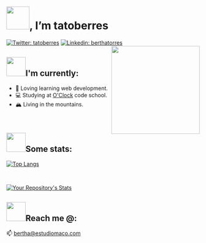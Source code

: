 # <img src="https://media.giphy.com/media/3ohs4f2bZ4jSd2q5tS/giphy.gif" width="60">,  I’m tatoberres
[![Twitter: tatoberres](https://img.shields.io/twitter/url?label=Follow%3A%20tatoberres&logoColor=darkgoldenrod&style=social&url=https%3A%2F%2Ftwitter.com%2Ftatoberres)](https://twitter.com/tatoberres)
[![Linkedin: berthatorres](https://img.shields.io/badge/-berthatorres-goldenrod?style=plastic&logo=Linkedin&logoColor=white&link=https://www.linkedin.com/in/berthatorres/)](https://www.linkedin.com/in/berthatorres/)
<img align='right' src="https://media.giphy.com/media/dWxO36Jzd6bTSt5dIY/giphy.gif" width="230">

## <img src="https://media.giphy.com/media/Ib6WRmuEJhqecleOR3/giphy.gif" width="50">I'm currently:
- 🌱 Loving learning web development.
- 💻 Studying at <a href="https://oclock.io/">O'Clock</a> code school.
- 🏔 Living in the mountains.

<br>

## <img src="https://media.giphy.com/media/kjoyKN8afEairJGnlK/giphy.gif" width="50">Some stats:
[![Top Langs](https://github-readme-stats.vercel.app/api/top-langs/?username=tatoberres&langs_count=6&layout=compact&theme=gruvbox_light)](https://github.com/anuraghazra/github-readme-stats)

<br>

[![Your Repository's Stats](https://github-readme-stats.vercel.app/api?username=tatoberres&show_icons=true&count_private=true&theme=gruvbox_light)](https://github.com/anuraghazra/github-readme-stats)

## <img src="https://media.giphy.com/media/mln15LJPb4BP1PGJmj/giphy.gif" width="50">Reach me @:
📫  <a mailto="bertha@estudiomaco.com">bertha@estudiomaco.com</a>
